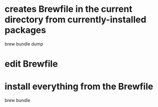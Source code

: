 # creates Brewfile in the current directory from currently-installed packages
brew bundle dump
# edit Brewfile
# install everything from the Brewfile
brew bundle
